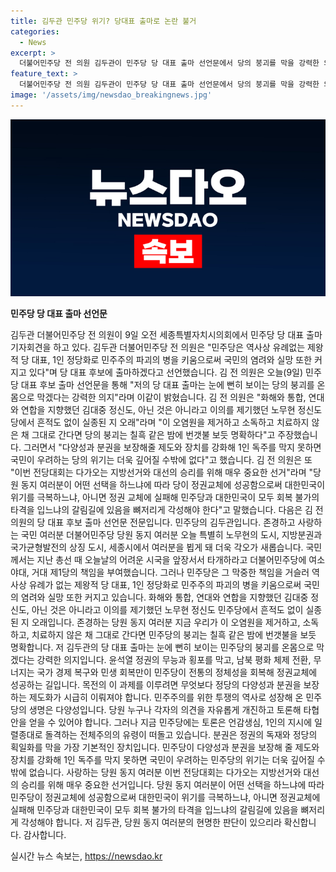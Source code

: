 ```yaml
---
title: 김두관 민주당 위기? 당대표 출마로 논란 불거
categories:
  - News
excerpt: >
  더불어민주당 전 의원 김두관이 민주당 당 대표 출마 선언문에서 당의 붕괴를 막을 강력한 의지를 밝히고, 1인 독주를 막기 위해 다양성과 분권을 강화해야 한다고 강조했습니다. 그는 또한 다가오는 지방선거와 대선의 승리를 위해 중요한 전당대회에 있음을 강조하며, 당원들의 선택이 정권교체의 성패를 좌우할 것이라고 강조했습니다. 또한, 민주당의 붕괴는 칠흑 같은 밤에 번갯불을 보듯 명확하며, 윤석열 정권의 무능과 횡포를 막고, 남북 평화 체제 전환, 국가 경제 복구와 민생 회복을 위한 노력이 필요하다고 주장하며, 국민의 우려가 더 깊어질 수 없도록 민주당의 위기를 피할 것을 촉구했습니다.
feature_text: >
  더불어민주당 전 의원 김두관이 민주당 당 대표 출마 선언문에서 당의 붕괴를 막을 강력한 의지를 밝히고, 1인 독주를 막기 위해 다양성과 분권을 강화해야 한다고 강조했습니다. 그는 또한 다가오는 지방선거와 대선의 승리를 위해 중요한 전당대회에 있음을 강조하며, 당원들의 선택이 정권교체의 성패를 좌우할 것이라고 강조했습니다. 또한, 민주당의 붕괴는 칠흑 같은 밤에 번갯불을 보듯 명확하며, 윤석열 정권의 무능과 횡포를 막고, 남북 평화 체제 전환, 국가 경제 복구와 민생 회복을 위한 노력이 필요하다고 주장하며, 국민의 우려가 더 깊어질 수 없도록 민주당의 위기를 피할 것을 촉구했습니다.
image: '/assets/img/newsdao_breakingnews.jpg'
---
```


<p><img src="/assets/img/newsdao_breakingnews.jpg" alt="ontimetimes 속보" /></p>

<p><b>민주당 당 대표 출마 선언문</b></p>

<p data-ke-size="size16">김두관 더불어민주당 전 의원이 9일 오전 세종특별자치시의회에서 민주당 당 대표 출마 기자회견을 하고 있다. 김두관 더불어민주당 전 의원은 "민주당은 역사상 유례없는 제왕적 당 대표, 1인 정당화로 민주주의 파괴의 병을 키움으로써 국민의 염려와 실망 또한 커지고 있다"며 당 대표 후보에 출마하겠다고 선언했습니다. 김 전 의원은 오늘(9일) 민주당 대표 후보 출마 선언문을 통해 "저의 당 대표 출마는 눈에 뻔히 보이는 당의 붕괴를 온몸으로 막겠다는 강력한 의지"라며 이같이 밝혔습니다. 김 전 의원은 "화해와 통합, 연대와 연합을 지향했던 김대중 정신도, 아닌 것은 아니라고 이의를 제기했던 노무현 정신도 당에서 흔적도 없이 실종된 지 오래"라며 "이 오염원을 제거하고 소독하고 치료하지 않은 채 그대로 간다면 당의 붕괴는 칠흑 같은 밤에 번갯불 보듯 명확하다"고 주장했습니다. 그러면서 "다양성과 분권을 보장해줄 제도와 장치를 강화해 1인 독주를 막지 못하면 국민이 우려하는 당의 위기는 더욱 깊어질 수밖에 없다"고 했습니다. 김 전 의원은 또 "이번 전당대회는 다가오는 지방선거와 대선의 승리를 위해 매우 중요한 선거"라며 "당원 동지 여러분이 어떤 선택을 하느냐에 따라 당이 정권교체에 성공함으로써 대한민국이 위기를 극복하느냐, 아니면 정권 교체에 실패해 민주당과 대한민국이 모두 회복 불가의 타격을 입느냐의 갈림길에 있음을 뼈저리게 각성해야 한다"고 말했습니다. 다음은 김 전 의원의 당 대표 후보 출마 선언문 전문입니다. 민주당의 김두관입니다. 존경하고 사랑하는 국민 여러분 더불어민주당 당원 동지 여러분 오늘 특별히 노무현의 도시, 지방분권과 국가균형발전의 상징 도시, 세종시에서 여러분을 뵙게 돼 더욱 각오가 새롭습니다. 국민께서는 지난 총선 때 오늘날의 어려운 시국을 앞장서서 타개하라고 더불어민주당에 여소야대, 거대 제1당의 책임을 부여했습니다. 그러나 민주당은 그 막중한 책임을 거슬러 역사상 유례가 없는 제왕적 당 대표, 1인 정당화로 민주주의 파괴의 병을 키움으로써 국민의 염려와 실망 또한 커지고 있습니다. 화해와 통합, 연대와 연합을 지향했던 김대중 정신도, 아닌 것은 아니라고 이의를 제기했던 노무현 정신도 민주당에서 흔적도 없이 실종된 지 오래입니다. 존경하는 당원 동지 여러분 지금 우리가 이 오염원을 제거하고, 소독하고, 치료하지 않은 채 그대로 간다면 민주당의 붕괴는 칠흑 같은 밤에 번갯불을 보듯 명확합니다. 저 김두관의 당 대표 출마는 눈에 뻔히 보이는 민주당의 붕괴를 온몸으로 막겠다는 강력한 의지입니다. 윤석열 정권의 무능과 횡포를 막고, 남북 평화 체제 전환, 무너지는 국가 경제 복구와 민생 회복만이 민주당이 전통의 정체성을 회복해 정권교체에 성공하는 길입니다. 목전의 이 과제를 이루려면 무엇보다 정당의 다양성과 분권을 보장하는 제도화가 시급히 이뤄져야 합니다. 민주주의를 위한 투쟁의 역사로 성장해 온 민주당의 생명은 다양성입니다. 당원 누구나 각자의 의견을 자유롭게 개진하고 토론해 타협안을 얻을 수 있어야 합니다. 그러나 지금 민주당에는 토론은 언감생심, 1인의 지시에 일렬종대로 돌격하는 전체주의의 유령이 떠돌고 있습니다. 분권은 정권의 독재와 정당의 획일화를 막을 가장 기본적인 장치입니다. 민주당이 다양성과 분권을 보장해 줄 제도와 장치를 강화해 1인 독주를 막지 못하면 국민이 우려하는 민주당의 위기는 더욱 깊어질 수밖에 없습니다. 사랑하는 당원 동지 여러분 이번 전당대회는 다가오는 지방선거와 대선의 승리를 위해 매우 중요한 선거입니다. 당원 동지 여러분이 어떤 선택을 하느냐에 따라 민주당이 정권교체에 성공함으로써 대한민국이 위기를 극복하느냐, 아니면 정권교체에 실패해 민주당과 대한민국이 모두 회복 불가의 타격을 입느냐의 갈림길에 있음을 뼈저리게 각성해야 합니다. 저 김두관, 당원 동지 여러분의 현명한 판단이 있으리라 확신합니다. 감사합니다.</p>
실시간 뉴스 속보는, <a href="https://newsdao.kr" rel="dofollow">https://newsdao.kr</a>


